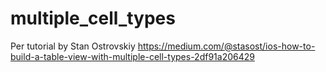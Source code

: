# multiple_cell_types

Per tutorial by Stan Ostrovskiy https://medium.com/@stasost/ios-how-to-build-a-table-view-with-multiple-cell-types-2df91a206429
